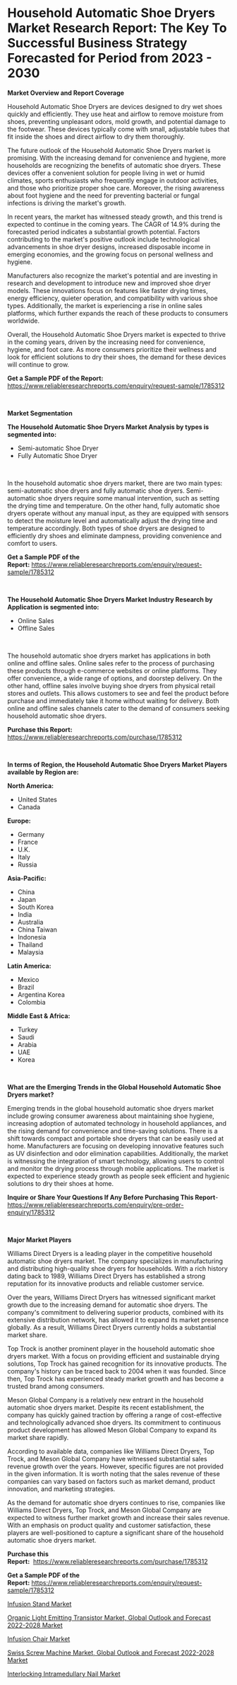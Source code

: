<p><h1>Household Automatic Shoe Dryers Market Research Report: The Key To Successful Business Strategy Forecasted for Period from 2023 - 2030</h1></p><p><strong>Market Overview and Report Coverage</strong></p>
<p><p>Household Automatic Shoe Dryers are devices designed to dry wet shoes quickly and efficiently. They use heat and airflow to remove moisture from shoes, preventing unpleasant odors, mold growth, and potential damage to the footwear. These devices typically come with small, adjustable tubes that fit inside the shoes and direct airflow to dry them thoroughly.</p><p>The future outlook of the Household Automatic Shoe Dryers market is promising. With the increasing demand for convenience and hygiene, more households are recognizing the benefits of automatic shoe dryers. These devices offer a convenient solution for people living in wet or humid climates, sports enthusiasts who frequently engage in outdoor activities, and those who prioritize proper shoe care. Moreover, the rising awareness about foot hygiene and the need for preventing bacterial or fungal infections is driving the market's growth.</p><p>In recent years, the market has witnessed steady growth, and this trend is expected to continue in the coming years. The CAGR of 14.9% during the forecasted period indicates a substantial growth potential. Factors contributing to the market's positive outlook include technological advancements in shoe dryer designs, increased disposable income in emerging economies, and the growing focus on personal wellness and hygiene.</p><p>Manufacturers also recognize the market's potential and are investing in research and development to introduce new and improved shoe dryer models. These innovations focus on features like faster drying times, energy efficiency, quieter operation, and compatibility with various shoe types. Additionally, the market is experiencing a rise in online sales platforms, which further expands the reach of these products to consumers worldwide.</p><p>Overall, the Household Automatic Shoe Dryers market is expected to thrive in the coming years, driven by the increasing need for convenience, hygiene, and foot care. As more consumers prioritize their wellness and look for efficient solutions to dry their shoes, the demand for these devices will continue to grow.</p></p>
<p><strong>Get a Sample PDF of the Report:</strong> <a href="https://www.reliableresearchreports.com/enquiry/request-sample/1785312">https://www.reliableresearchreports.com/enquiry/request-sample/1785312</a></p>
<p>&nbsp;</p>
<p><strong>Market Segmentation</strong></p>
<p><strong>The Household Automatic Shoe Dryers Market Analysis by types is segmented into:</strong></p>
<p><ul><li>Semi-automatic Shoe Dryer</li><li>Fully Automatic Shoe Dryer</li></ul></p>
<p>&nbsp;</p>
<p><p>In the household automatic shoe dryers market, there are two main types: semi-automatic shoe dryers and fully automatic shoe dryers. Semi-automatic shoe dryers require some manual intervention, such as setting the drying time and temperature. On the other hand, fully automatic shoe dryers operate without any manual input, as they are equipped with sensors to detect the moisture level and automatically adjust the drying time and temperature accordingly. Both types of shoe dryers are designed to efficiently dry shoes and eliminate dampness, providing convenience and comfort to users.</p></p>
<p><strong>Get a Sample PDF of the Report:</strong>&nbsp;<a href="https://www.reliableresearchreports.com/enquiry/request-sample/1785312">https://www.reliableresearchreports.com/enquiry/request-sample/1785312</a></p>
<p>&nbsp;</p>
<p><strong>The Household Automatic Shoe Dryers Market Industry Research by Application is segmented into:</strong></p>
<p><ul><li>Online Sales</li><li>Offline Sales</li></ul></p>
<p>&nbsp;</p>
<p><p>The household automatic shoe dryers market has applications in both online and offline sales. Online sales refer to the process of purchasing these products through e-commerce websites or online platforms. They offer convenience, a wide range of options, and doorstep delivery. On the other hand, offline sales involve buying shoe dryers from physical retail stores and outlets. This allows customers to see and feel the product before purchase and immediately take it home without waiting for delivery. Both online and offline sales channels cater to the demand of consumers seeking household automatic shoe dryers.</p></p>
<p><strong>Purchase this Report:</strong>&nbsp; <a href="https://www.reliableresearchreports.com/purchase/1785312">https://www.reliableresearchreports.com/purchase/1785312</a></p>
<p>&nbsp;</p>
<p><strong>In terms of Region, the Household Automatic Shoe Dryers Market Players available by Region are:</strong></p>
<p>
    <p> <strong> North America: </strong>
        <ul>
            <li>United States</li>
            <li>Canada</li>
        </ul>
        </p> 
    <p> <strong> Europe: </strong>
        <ul>
            <li>Germany</li>
            <li>France</li>
            <li>U.K.</li>
            <li>Italy</li>
            <li>Russia</li>
        </ul>
        </p> 
    <p> <strong> Asia-Pacific: </strong>
        <ul>
            <li>China</li>
            <li>Japan</li>
            <li>South Korea</li>
            <li>India</li>
            <li>Australia</li>
            <li>China Taiwan</li>
            <li>Indonesia</li>
            <li>Thailand</li>
            <li>Malaysia</li>
        </ul>
        </p> 
    <p> <strong> Latin America: </strong>
        <ul>
            <li>Mexico</li>
            <li>Brazil</li>
            <li>Argentina Korea</li>
            <li>Colombia</li>
        </ul>
        </p> 
    <p> <strong> Middle East & Africa: </strong>
        <ul>
            <li>Turkey</li>
            <li>Saudi</li>
            <li>Arabia</li>
            <li>UAE</li>
            <li>Korea</li>
        </ul>
    </p>
    </p>
<p>&nbsp;</p>
<p><strong>What are the Emerging Trends in the Global Household Automatic Shoe Dryers market?</strong></p>
<p><p>Emerging trends in the global household automatic shoe dryers market include growing consumer awareness about maintaining shoe hygiene, increasing adoption of automated technology in household appliances, and the rising demand for convenience and time-saving solutions. There is a shift towards compact and portable shoe dryers that can be easily used at home. Manufacturers are focusing on developing innovative features such as UV disinfection and odor elimination capabilities. Additionally, the market is witnessing the integration of smart technology, allowing users to control and monitor the drying process through mobile applications. The market is expected to experience steady growth as people seek efficient and hygienic solutions to dry their shoes at home.</p></p>
<p><strong>Inquire or Share Your Questions If Any Before Purchasing This Report</strong>- <a href="https://www.reliableresearchreports.com/enquiry/pre-order-enquiry/1785312">https://www.reliableresearchreports.com/enquiry/pre-order-enquiry/1785312</a></p>
<p>&nbsp;</p>
<p><strong>Major Market Players</strong></p>
<p><p>Williams Direct Dryers is a leading player in the competitive household automatic shoe dryers market. The company specializes in manufacturing and distributing high-quality shoe dryers for households. With a rich history dating back to 1989, Williams Direct Dryers has established a strong reputation for its innovative products and reliable customer service.</p><p>Over the years, Williams Direct Dryers has witnessed significant market growth due to the increasing demand for automatic shoe dryers. The company's commitment to delivering superior products, combined with its extensive distribution network, has allowed it to expand its market presence globally. As a result, Williams Direct Dryers currently holds a substantial market share.</p><p>Top Trock is another prominent player in the household automatic shoe dryers market. With a focus on providing efficient and sustainable drying solutions, Top Trock has gained recognition for its innovative products. The company's history can be traced back to 2004 when it was founded. Since then, Top Trock has experienced steady market growth and has become a trusted brand among consumers.</p><p>Meson Global Company is a relatively new entrant in the household automatic shoe dryers market. Despite its recent establishment, the company has quickly gained traction by offering a range of cost-effective and technologically advanced shoe dryers. Its commitment to continuous product development has allowed Meson Global Company to expand its market share rapidly.</p><p>According to available data, companies like Williams Direct Dryers, Top Trock, and Meson Global Company have witnessed substantial sales revenue growth over the years. However, specific figures are not provided in the given information. It is worth noting that the sales revenue of these companies can vary based on factors such as market demand, product innovation, and marketing strategies.</p><p>As the demand for automatic shoe dryers continues to rise, companies like Williams Direct Dryers, Top Trock, and Meson Global Company are expected to witness further market growth and increase their sales revenue. With an emphasis on product quality and customer satisfaction, these players are well-positioned to capture a significant share of the household automatic shoe dryers market.</p></p>
<p><strong>Purchase this Report:</strong>&nbsp;&nbsp;<a href="https://www.reliableresearchreports.com/purchase/1785312">https://www.reliableresearchreports.com/purchase/1785312</a></p>
<p></p>
<p><strong>Get a Sample PDF of the Report:</strong>&nbsp;<a href="https://www.reliableresearchreports.com/enquiry/request-sample/1785312">https://www.reliableresearchreports.com/enquiry/request-sample/1785312</a></p>
<p><p><a href="https://www.linkedin.com/pulse/infusion-stand-market-size-growth-forecast-from-2023--pu7xe/">Infusion Stand Market</a></p><p><a href="https://medium.com/@charvi.reportprime/organic-light-emitting-transistor-market-global-outlook-and-forecast-2022-2028-market-insights-3fef8730f5c8">Organic Light Emitting Transistor Market, Global Outlook and Forecast 2022-2028 Market</a></p><p><a href="https://www.linkedin.com/pulse/infusion-chair-market-size-share-global-analysis-report-xakne/">Infusion Chair Market</a></p><p><a href="https://medium.com/@rahul.reportprime/swiss-screw-machine-market-global-outlook-and-forecast-2022-2028-market-size-market-outlook-and-8d7ee3c97477">Swiss Screw Machine Market, Global Outlook and Forecast 2022-2028 Market</a></p><p><a href="https://www.linkedin.com/pulse/interlocking-intramedullary-nail-market-size-share-global-gbnye/">Interlocking Intramedullary Nail Market</a></p></p>